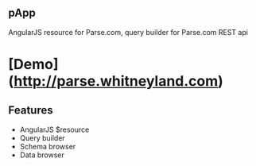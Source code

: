 ## pApp
AngularJS resource for Parse.com, query builder for Parse.com REST api

# [Demo] (http://parse.whitneyland.com)

## Features

* AngularJS $resource
* Query builder
* Schema browser
* Data browser
